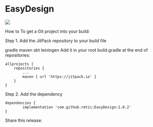 # EasyDesign
[![](https://jitpack.io/v/rmtic/EasyDesign.svg)](https://jitpack.io/#rmtic/EasyDesign)

How to
To get a Git project into your build:

Step 1. Add the JitPack repository to your build file

gradle
maven
sbt
leiningen
Add it in your root build.gradle at the end of repositories:

	allprojects {
		repositories {
			...
			maven { url 'https://jitpack.io' }
		}
	}
Step 2. Add the dependency

	dependencies {
	        implementation 'com.github.rmtic:EasyDesign:1.0.2'
	}
Share this release:


